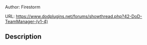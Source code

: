 Author: Firestorm

URL: https://www.dodplugins.net/forums/showthread.php?42-DoD-TeamManager-(v1-4)

## Description

